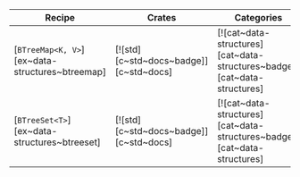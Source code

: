 | Recipe | Crates | Categories |
|--------|--------|------------|
| [`BTreeMap<K, V>`][ex~data-structures~btreemap] | [![std][c~std~docs~badge]][c~std~docs] | [![cat~data-structures][cat~data-structures~badge]][cat~data-structures] |
| [`BTreeSet<T>`][ex~data-structures~btreeset] | [![std][c~std~docs~badge]][c~std~docs] | [![cat~data-structures][cat~data-structures~badge]][cat~data-structures] |
